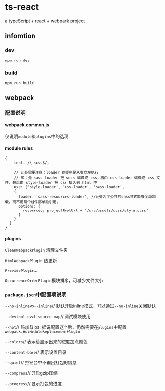 # ts-react

a typeScript + react + webpack project

## infomtion

### dev

`npm run dev`

### build

`npm run build`

## webpack

### 配置说明

#### webpack.common.js

仅说明`module`和`plugins`中的选项

#### module rules

    {
        test: /\.scss$/,

        // 此处需要注意：loader 的顺序是从右向左执行，
        // 即：先 sass-loader 把 scss 编译成 css，再由 css-loader 编译成 css 文件，最后由 style-loader 把 css 插入到 html 中
        use: ['style-loader', 'css-loader', 'sass-loader',
        {
          loader: 'sass-resources-loader', //此处为了公共的sass样式能够全局加载，而不用每个组件都单独引用。
          options: {
            resources: projectRootUrl + '/src/assets/scss/style.scss'
          }
        }
      ]
    }

#### plugins

`CleanWebpackPlugin` 清理文件夹

`HtmlWebpackPlugin` 热更新

`ProvidePlugin`...

`OccurrenceOrderPlugin`模块排序，可减少文件大小

### `package.json`中配置项说明

`--no-inline`vs`--inline`// 默认开启inline模式，可以通过`--no-inline`关闭默认

`--devtool eval-source-map`// 调试模块使用

`--hot`// 热加载  ps: 据说配置这个后，仍然需要在`plugins`中配置`webpack.HotModuleReplacementPlugin`

`--colors`// 表示给显示出来的进度加点颜色

`--content-base`// 表示设置目录

`--quiet`// 控制台中不输出打包的信息

`--compress`// 开启gzip压缩

`--progress`// 显示打包的进度
